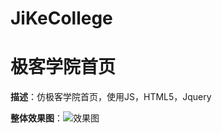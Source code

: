# JiKeCollege
# 极客学院首页
**描述**：仿极客学院首页，使用JS，HTML5，Jquery

**整体效果图**：![效果图](https://raw.githubusercontent.com/13266784089/JiKeCollege/master/img/jike1.png)
